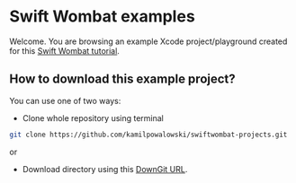 # Swift Wombat examples

Welcome. You are browsing an example Xcode project/playground created for this [Swift Wombat tutorial](https://swiftwombat.com/how-to-use-interpolatingspring-for-physics-based-animation/). 

## How to download this example project?
You can use one of two ways:
- Clone whole repository using terminal 
```bash
git clone https://github.com/kamilpowalowski/swiftwombat-projects.git
```

or

- Download directory using this [DownGit URL](https://downgit.github.io/#/home?url=https://github.com/kamilpowalowski/swiftwombat-projects/tree/main/SpringAnimation).
